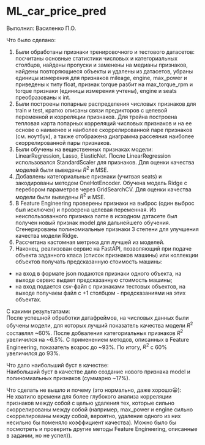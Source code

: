 # ML_car_price_pred

Выполнил: Василенко П.О.

Что было сделано:  
  1) Были обработаны признаки тренировочного и тестового датасетов: посчитаны основные статистики числовых и категориальных столбцов, найдены пропуски и заменены на медианы признаков, найдены повторяющиеся объекты и удалены из датасетов, убраны единицы измерения для признаков mileage, engine, max_power и приведены к типу float, признак torque разбит на max_torque_rpm и torque признаки (единицы измерения учтены), engine и seats преобразованы к int.  
  2) Были построены попарные распределения числовых признаков для train и test, кратко описаны связи предикторов с целевой переменной и корреляции признаков. Для трейна построена тепловая карта попарных корреляций числовых признаков и на ее основе о наименее и наиболее скоррелированной паре признаков (см. ноутбук), а также отображена диаграмма рассеяния наиболее скоррелированной пары признаков.  
  3) Были обучены на вещественных признаках модели: LinearRegression, Lasso, ElasticNet. После LinearRegression использовался StandardScaler для признаков. Для оценки качества моделей были выведены $R^2$ и MSE.  
  4) Добавлены категориальные признаки (учитвая seats) и закодированы методом OneHotEncoder. Обучена модель Ridge с перебором параметров через GridSearchCV. Для оценки качества модели были выведены $R^2$ и MSE.  
  5) В Feature Engineering проверены признаки на выброс (один выброс был исключен) и проверена целевая переменная. Из неиспользованного признака name в исходном датасете был получен новый признак model для дальнейшего обучения. Сгенерированы полиномиальные признаки 3 степени для улучшения качества модели Ridge.  
  6) Рассчитана кастомная метрика для лучшей из моделей.  
  7) Наконец, реализован сервис на FastAPI, позволяющий при подаче объекта заданного класа (список признаков машины) или коллекции объектов получать предсказанную стоимость машины:
   - на вход в формате json подаются признаки одного объекта, на выходе сервис выдает предсказанную стоимость машины;
   - на вход подается csv-файл с признаками тестовых объектов, на выходе получаем файл с +1 столбцом - предсказаниями на этих объектах.
      
С какими результатами:  
  После успешной обработки датафреймов, на числовых данных были обучены модели, для которых лучший показатель качества модели $R^2$ составлял ~60%. После добваления категориальных признаков $R^2$ увеличился на ~6.5%. С применением методов, описанных в Feature Engineering, показатель возрос до ~93%. По итогу, $R^2$ с 60% увеличился до 93%.
  
Что дало наибольший буст в качестве:  
  Наибольший буст в качестве дало создание нового признака model и полиномиальных признаков (суммарно ~17%).
  
Что сделать не вышло и почему (это нормально, даже хорошо😀):  
  Не хватило времени для более глубокого анализа корреляции признаков между собой с целью удаления тех, которые сильно скоррелированы между собой (например, max_power и engine сильно скоррелированы между собой, вероятно, удаление одного из них несильно бы поменяло коэффициент качества). Можно было бы посмотреть и проверить другие методы Feature Engineering, описанные в задании, но не успел)).
